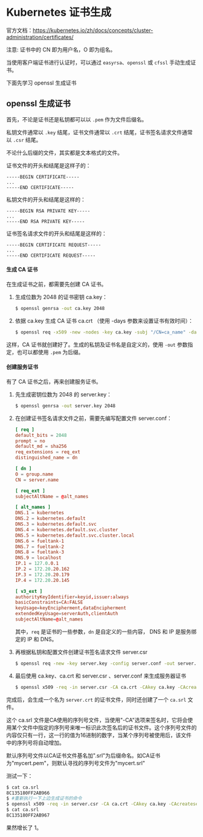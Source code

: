 # Kubernetes 证书生成

官方文档：https://kubernetes.io/zh/docs/concepts/cluster-administration/certificates/

注意: 证书中的 CN 即为用户名，O 即为组名。

当使用客户端证书进行认证时，可以通过 `easyrsa`、`openssl` 或 `cfssl` 手动生成证书。

下面先学习 openssl 生成证书



## openssl 生成证书

首先，不论是证书还是私钥都可以以 `.pem` 作为文件后缀名。

私钥文件通常以 `.key` 结尾，证书文件通常以 `.crt` 结尾，证书签名请求文件通常以 `.csr` 结尾。

不论什么后缀的文件，其实都是文本格式的文件。

证书文件的开头和结尾是这样子的：

```
-----BEGIN CERTIFICATE-----
...
-----END CERTIFICATE-----
```

私钥文件的开头和结尾是这样的：

```
-----BEGIN RSA PRIVATE KEY-----
...
-----END RSA PRIVATE KEY-----
```

证书签名请求文件的开头和结尾是这样的：

```
-----BEGIN CERTIFICATE REQUEST-----
...
-----END CERTIFICATE REQUEST-----
```



#### 生成 CA 证书

在生成证书之前，都需要先创建 CA 证书。

1. 生成位数为 2048 的证书密钥 ca.key：

   ```bash
   $ openssl genrsa -out ca.key 2048
   ```

2. 依据 ca.key 生成 CA 证书 ca.crt （使用 -days 参数来设置证书有效时间）：

   ```bash
   $ openssl req -x509 -new -nodes -key ca.key -subj "/CN=ca_name" -days 10000 -out ca.crt
   ```

这样，CA 证书就创建好了。生成的私钥及证书名是自定义的，使用 `-out` 参数指定，也可以都使用 `.pem` 为后缀。



#### 创建服务证书

有了 CA 证书之后，再来创建服务证书。

1. 先生成密钥位数为 2048 的 server.key：

   ```bash
   $ openssl genrsa -out server.key 2048
   ```

   

2. 在创建证书签名请求文件之前，需要先编写配置文件 server.conf：

   ```toml
   [ req ]
   default_bits = 2048
   prompt = no
   default_md = sha256
   req_extensions = req_ext
   distinguished_name = dn
   
   [ dn ]
   O = group.name
   CN = server.name
   
   [ req_ext ]
   subjectAltName = @alt_names
   
   [ alt_names ]
   DNS.1 = kubernetes
   DNS.2 = kubernetes.default
   DNS.3 = kubernetes.default.svc
   DNS.4 = kubernetes.default.svc.cluster
   DNS.5 = kubernetes.default.svc.cluster.local
   DNS.6 = fueltank-1
   DNS.7 = fueltank-2
   DNS.8 = fueltank-3
   DNS.9 = localhost
   IP.1 = 127.0.0.1
   IP.2 = 172.20.20.162
   IP.3 = 172.20.20.179
   IP.4 = 172.20.20.145
   
   [ v3_ext ]
   authorityKeyIdentifier=keyid,issuer:always
   basicConstraints=CA:FALSE
   keyUsage=keyEncipherment,dataEncipherment
   extendedKeyUsage=serverAuth,clientAuth
   subjectAltName=@alt_names
   ```

   其中，`req` 是证书的一些参数，`dn` 是自定义的一些内容， DNS 和 IP 是服务绑定的 IP 和 DNS。

   

3. 再根据私钥和配置文件创建证书签名请求文件 server.csr

   ```bash
   $ openssl req -new -key server.key -config server.conf -out server.csr
   ```

4. 最后使用 ca.key、ca.crt 和 server.csr 、server.conf 来生成服务器证书

   ```bash
   $ openssl x509 -req -in server.csr -CA ca.crt -CAkey ca.key -CAcreateserial -days 10000 -extensions v3_ext -extfile server.conf -out server.crt
   ```
   


完成后，会生成一个名为 `server.crt` 的证书文件，同时还创建了一个 `ca.srl` 文件。

这个 ca.srl 文件是CA使用的序列号文件，当使用"-CA"选项来签名时，它将会使用某个文件中指定的序列号来唯一标识此次签名后的证书文件。这个序列号文件的内容仅只有一行，这一行的值为16进制的数字，当某个序列号被使用后，该文件中的序列号将自动增加。

默认序列号文件以CA证书文件基名加".srl"为后缀命名。如CA证书为"mycert.pem"，则默认寻找的序列号文件为"mycert.srl"

测试一下：

```bash
$ cat ca.srl 
8C135180FF2AB966
$ #重新执行一下上边生成证书的命令
$ openssl x509 -req -in server.csr -CA ca.crt -CAkey ca.key -CAcreateserial -days 10000 -extensions v3_ext -extfile server.conf -out server.crt
$ cat ca.srl 
8C135180FF2AB967
```

果然增长了 1。